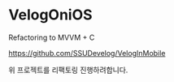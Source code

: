 # VelogOniOS
Refactoring to MVVM + C

https://github.com/SSUDevelog/VelogInMobile

위 프로젝트를 리팩토링 진행하려합니다.
